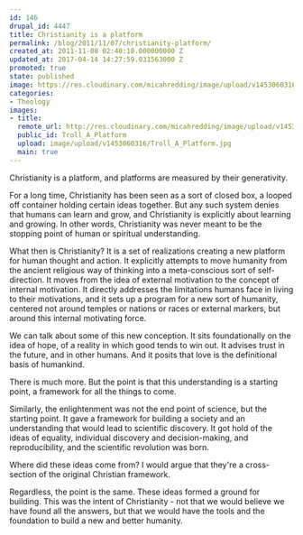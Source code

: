 ```yaml
---
id: 146
drupal_id: 4447
title: Christianity is a platform
permalink: /blog/2011/11/07/christianity-platform/
created_at: 2011-11-08 02:40:18.000000000 Z
updated_at: 2017-04-14 14:27:59.031563000 Z
promoted: true
state: published
image: https://res.cloudinary.com/micahredding/image/upload/v1453060316/Troll_A_Platform.jpg
categories:
- Theology
images:
- title: 
  remote_url: http://res.cloudinary.com/micahredding/image/upload/v1453060316/Troll_A_Platform.jpg
  public_id: Troll_A_Platform
  upload: image/upload/v1453060316/Troll_A_Platform.jpg
  main: true
---
```

Christianity is a platform, and platforms are measured by their generativity. 

For a long time, Christianity has been seen as a sort of closed box, a looped off container holding certain ideas together. But any such system denies that humans can learn and grow, and Christianity is explicitly about learning and growing. In other words, Christianity was never meant to be the stopping point of human or spiritual understanding. 

What then is Christianity? It is a set of realizations creating a new platform for human thought and action. It explicitly attempts to move humanity from the ancient religious way of thinking into a meta-conscious sort of self-direction. It moves from the idea of external motivation to the concept of internal motivation. It directly addresses the limitations humans face in living to their motivations, and it sets up a program for a new sort of humanity, centered not around temples or nations or races or external markers, but around this internal motivating force. 

We can talk about some of this new conception. It sits foundationally on the idea of hope, of a reality in which good tends to win out. It advises trust in the future, and in other humans. And it posits that love is the definitional basis of humankind. 

There is much more. But the point is that this understanding is a starting point, a framework for all the things to come. 

Similarly, the enlightenment was not the end point of science, but the starting point. It gave a framework for building a society and an understanding that would lead to scientific discovery. It got hold of the ideas of equality, individual discovery and decision-making, and reproducibility, and the scientific revolution was born. 

Where did these ideas come from? I would argue that they're a cross-section of the original Christian framework. 

Regardless, the point is the same. These ideas formed a ground for building. This was the intent of Christianity - not that we would believe we have found all the answers, but that we would have the tools and the foundation to build a new and better humanity. 
